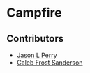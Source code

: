# Campfire

## Contributors

- [Jason L Perry](https://github.com/ambethia)
- [Caleb Frost Sanderson](https://github.com/cfsanderson)
